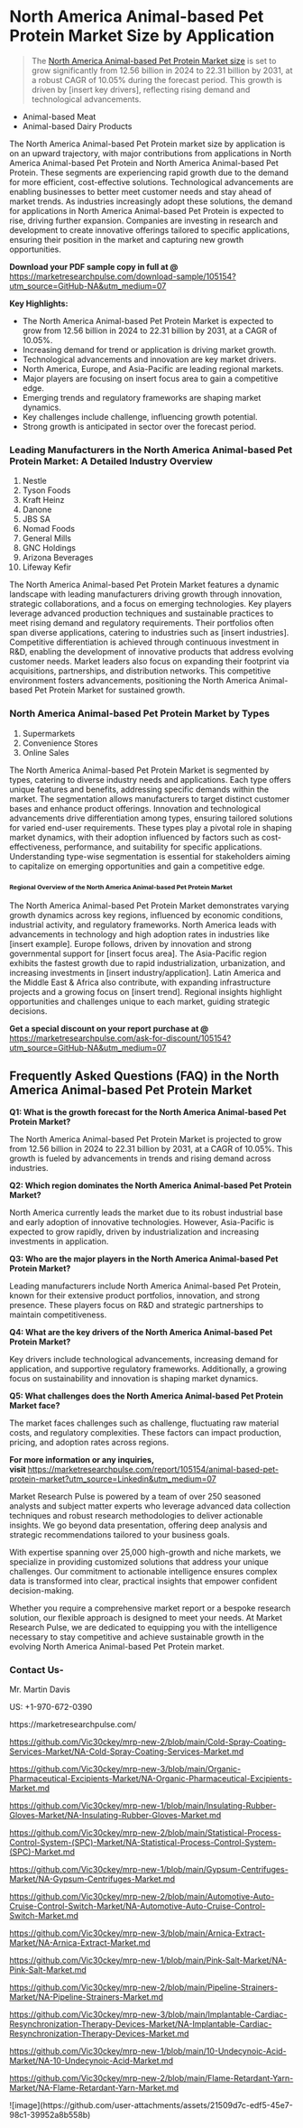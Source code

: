 <h1>North America Animal-based Pet Protein Market&nbsp;Size by Application</h1><blockquote><p>The <a href="https://marketresearchpulse.com/download-sample/105154?utm_source=GitHub-NA&amp;utm_medium=07">North America Animal-based Pet Protein Market size</a> is set to grow significantly from 12.56 billion in 2024 to 22.31 billion by 2031, at a robust CAGR of 10.05% during the forecast period. This growth is driven by [insert key drivers], reflecting rising demand and technological advancements.</p></blockquote><ul><li>Animal-based Meat<li> Animal-based Dairy Products</li></ul><p>The North America Animal-based Pet Protein market size by application is on an upward trajectory, with major contributions from applications in North America Animal-based Pet Protein and North America Animal-based Pet Protein. These segments are experiencing rapid growth due to the demand for more efficient, cost-effective solutions. Technological advancements are enabling businesses to better meet customer needs and stay ahead of market trends. As industries increasingly adopt these solutions, the demand for applications in North America Animal-based Pet Protein is expected to rise, driving further expansion. Companies are investing in research and development to create innovative offerings tailored to specific applications, ensuring their position in the market and capturing new growth opportunities.</p><p><strong>Download your PDF sample copy in full at @ </strong><a href="https://marketresearchpulse.com/download-sample/105154?utm_source=GitHub-NA&amp;utm_medium=07">https://marketresearchpulse.com/download-sample/105154?utm_source=GitHub-NA&amp;utm_medium=07</a></p><p><strong>Key Highlights: </strong></p><ul><li>The North America Animal-based Pet Protein Market is expected to grow from 12.56 billion in 2024 to 22.31 billion by 2031, at a CAGR of 10.05%.</li><li>Increasing demand for trend or application is driving market growth.</li><li>Technological advancements and innovation are key market drivers.</li><li>North America, Europe, and Asia-Pacific are leading regional markets.</li><li>Major players are focusing on insert focus area to gain a competitive edge.</li><li>Emerging trends and regulatory frameworks are shaping market dynamics.</li><li>Key challenges include challenge, influencing growth potential.</li><li>Strong growth is anticipated in sector over the forecast period.</li></ul><h3>Leading Manufacturers in the North America Animal-based Pet Protein Market: A Detailed Industry Overview</h3><ol><li>Nestle</li><li>Tyson Foods</li><li>Kraft Heinz</li><li>Danone</li><li>JBS SA</li><li>Nomad Foods</li><li>General Mills</li><li>GNC Holdings</li><li>Arizona Beverages</li><li>Lifeway Kefir</li></ol><div class="flex max-w-full flex-col flex-grow"><div class="min-h-8 text-message flex w-full flex-col items-end gap-2 whitespace-normal break-words [.text-message+&amp;]:mt-5" dir="auto" data-message-author-role="assistant" data-message-id="fd8432e4-4910-450d-b182-61b7bfb0a01f" data-message-model-slug="gpt-4o"><div class="flex w-full flex-col gap-1 empty:hidden first:pt-[3px]"><div class="markdown prose w-full break-words dark:prose-invert light"><p>The North America Animal-based Pet Protein Market features a dynamic landscape with leading manufacturers driving growth through innovation, strategic collaborations, and a focus on emerging technologies. Key players leverage advanced production techniques and sustainable practices to meet rising demand and regulatory requirements. Their portfolios often span diverse applications, catering to industries such as [insert industries]. Competitive differentiation is achieved through continuous investment in R&amp;D, enabling the development of innovative products that address evolving customer needs. Market leaders also focus on expanding their footprint via acquisitions, partnerships, and distribution networks. This competitive environment fosters advancements, positioning the North America Animal-based Pet Protein Market for sustained growth.</p></div></div></div></div><h3>North America Animal-based Pet Protein Market by Types</h3><ol><li>Supermarkets<li> Convenience Stores<li> Online Sales</li></ol><div class="flex max-w-full flex-col flex-grow"><div class="min-h-8 text-message flex w-full flex-col items-end gap-2 whitespace-normal break-words [.text-message+&amp;]:mt-5" dir="auto" data-message-author-role="assistant" data-message-id="084470be-0bb7-4664-bddf-5156b4f41249" data-message-model-slug="gpt-4o-mini"><div class="flex w-full flex-col gap-1 empty:hidden first:pt-[3px]"><div class="markdown prose w-full break-words dark:prose-invert light"><p>The North America Animal-based Pet Protein Market is segmented by types, catering to diverse industry needs and applications. Each type offers unique features and benefits, addressing specific demands within the market. The segmentation allows manufacturers to target distinct customer bases and enhance product offerings. Innovation and technological advancements drive differentiation among types, ensuring tailored solutions for varied end-user requirements. These types play a pivotal role in shaping market dynamics, with their adoption influenced by factors such as cost-effectiveness, performance, and suitability for specific applications. Understanding type-wise segmentation is essential for stakeholders aiming to capitalize on emerging opportunities and gain a competitive edge.</p></div></div></div></div><h3><span style="font-size: 11px;">Regional Overview of the North America Animal-based Pet Protein Market</span></h3><div class="flex max-w-full flex-col flex-grow"><div class="min-h-8 text-message flex w-full flex-col items-end gap-2 whitespace-normal break-words [.text-message+&amp;]:mt-5" dir="auto" data-message-author-role="assistant" data-message-id="e9038762-ce64-4e30-91c9-9bd413514231" data-message-model-slug="gpt-4o-mini"><div class="flex w-full flex-col gap-1 empty:hidden first:pt-[3px]"><div class="markdown prose w-full break-words dark:prose-invert light"><p>The North America Animal-based Pet Protein Market demonstrates varying growth dynamics across key regions, influenced by economic conditions, industrial activity, and regulatory frameworks. North America leads with advancements in technology and high adoption rates in industries like [insert example]. Europe follows, driven by innovation and strong governmental support for [insert focus area]. The Asia-Pacific region exhibits the fastest growth due to rapid industrialization, urbanization, and increasing investments in [insert industry/application]. Latin America and the Middle East &amp; Africa also contribute, with expanding infrastructure projects and a growing focus on [insert trend]. Regional insights highlight opportunities and challenges unique to each market, guiding strategic decisions.</p></div></div></div></div><p><strong>Get a special discount on your report purchase at @ </strong><a href="https://marketresearchpulse.com/ask-for-discount/105154?utm_source=GitHub-NA&amp;utm_medium=07">https://marketresearchpulse.com/ask-for-discount/105154?utm_source=GitHub-NA&amp;utm_medium=07</a></p><h2>Frequently Asked Questions (FAQ) in the North America Animal-based Pet Protein Market</h2><p><strong>Q1: What is the growth forecast for the North America Animal-based Pet Protein Market?</strong></p><p>The North America Animal-based Pet Protein Market is projected to grow from 12.56 billion in 2024 to 22.31 billion by 2031, at a CAGR of 10.05%. This growth is fueled by advancements in trends and rising demand across industries.</p><p><strong>Q2: Which region dominates the North America Animal-based Pet Protein Market?</strong></p><p>North America currently leads the market due to its robust industrial base and early adoption of innovative technologies. However, Asia-Pacific is expected to grow rapidly, driven by industrialization and increasing investments in application.</p><p><strong>Q3: Who are the major players in the North America Animal-based Pet Protein Market?</strong></p><p>Leading manufacturers include North America Animal-based Pet Protein, known for their extensive product portfolios, innovation, and strong presence. These players focus on R&amp;D and strategic partnerships to maintain competitiveness.</p><p><strong>Q4: What are the key drivers of the North America Animal-based Pet Protein Market?</strong></p><p>Key drivers include technological advancements, increasing demand for application, and supportive regulatory frameworks. Additionally, a growing focus on sustainability and innovation is shaping market dynamics.</p><p><strong>Q5: What challenges does the North America Animal-based Pet Protein Market face?</strong></p><p>The market faces challenges such as challenge, fluctuating raw material costs, and regulatory complexities. These factors can impact production, pricing, and adoption rates across regions.</p><p><strong>For more information or any inquiries, visit&nbsp;</strong><a href="https://marketresearchpulse.com/report/105154/animal-based-pet-protein-market?utm_source=Linkedin&utm_medium=07">https://marketresearchpulse.com/report/105154/animal-based-pet-protein-market?utm_source=Linkedin&utm_medium=07</a></p><p>Market Research Pulse is powered by a team of over 250 seasoned analysts and subject matter experts who leverage advanced data collection techniques and robust research methodologies to deliver actionable insights. We go beyond data presentation, offering deep analysis and strategic recommendations tailored to your business goals.</p><p>With expertise spanning over 25,000 high-growth and niche markets, we specialize in providing customized solutions that address your unique challenges. Our commitment to actionable intelligence ensures complex data is transformed into clear, practical insights that empower confident decision-making.</p><p>Whether you require a comprehensive market report or a bespoke research solution, our flexible approach is designed to meet your needs. At Market Research Pulse, we are dedicated to equipping you with the intelligence necessary to stay competitive and achieve sustainable growth in the evolving North America Animal-based Pet Protein market.</p><h3><strong>Contact Us-</strong></h3><p>Mr. Martin Davis</p><p>US: +1-970-672-0390</p><p>https://marketresearchpulse.com/</p><p><a href="https://github.com/Vic30ckey/mrp-new-2/blob/main/Cold-Spray-Coating-Services-Market/NA-Cold-Spray-Coating-Services-Market.md">https://github.com/Vic30ckey/mrp-new-2/blob/main/Cold-Spray-Coating-Services-Market/NA-Cold-Spray-Coating-Services-Market.md</a></p><p><a href="https://github.com/Vic30ckey/mrp-new-3/blob/main/Organic-Pharmaceutical-Excipients-Market/NA-Organic-Pharmaceutical-Excipients-Market.md">https://github.com/Vic30ckey/mrp-new-3/blob/main/Organic-Pharmaceutical-Excipients-Market/NA-Organic-Pharmaceutical-Excipients-Market.md</a></p><p><a href="https://github.com/Vic30ckey/mrp-new-1/blob/main/Insulating-Rubber-Gloves-Market/NA-Insulating-Rubber-Gloves-Market.md">https://github.com/Vic30ckey/mrp-new-1/blob/main/Insulating-Rubber-Gloves-Market/NA-Insulating-Rubber-Gloves-Market.md</a></p><p><a href="https://github.com/Vic30ckey/mrp-new-2/blob/main/Statistical-Process-Control-System-(SPC)-Market/NA-Statistical-Process-Control-System-(SPC)-Market.md">https://github.com/Vic30ckey/mrp-new-2/blob/main/Statistical-Process-Control-System-(SPC)-Market/NA-Statistical-Process-Control-System-(SPC)-Market.md</a></p><p><a href="https://github.com/Vic30ckey/mrp-new-1/blob/main/Gypsum-Centrifuges-Market/NA-Gypsum-Centrifuges-Market.md">https://github.com/Vic30ckey/mrp-new-1/blob/main/Gypsum-Centrifuges-Market/NA-Gypsum-Centrifuges-Market.md</a></p><p><a href="https://github.com/Vic30ckey/mrp-new-2/blob/main/Automotive-Auto-Cruise-Control-Switch-Market/NA-Automotive-Auto-Cruise-Control-Switch-Market.md">https://github.com/Vic30ckey/mrp-new-2/blob/main/Automotive-Auto-Cruise-Control-Switch-Market/NA-Automotive-Auto-Cruise-Control-Switch-Market.md</a></p><p><a href="https://github.com/Vic30ckey/mrp-new-3/blob/main/Arnica-Extract-Market/NA-Arnica-Extract-Market.md">https://github.com/Vic30ckey/mrp-new-3/blob/main/Arnica-Extract-Market/NA-Arnica-Extract-Market.md</a></p><p><a href="https://github.com/Vic30ckey/mrp-new-1/blob/main/Pink-Salt-Market/NA-Pink-Salt-Market.md">https://github.com/Vic30ckey/mrp-new-1/blob/main/Pink-Salt-Market/NA-Pink-Salt-Market.md</a></p><p><a href="https://github.com/Vic30ckey/mrp-new-2/blob/main/Pipeline-Strainers-Market/NA-Pipeline-Strainers-Market.md">https://github.com/Vic30ckey/mrp-new-2/blob/main/Pipeline-Strainers-Market/NA-Pipeline-Strainers-Market.md</a></p><p><a href="https://github.com/Vic30ckey/mrp-new-3/blob/main/Implantable-Cardiac-Resynchronization-Therapy-Devices-Market/NA-Implantable-Cardiac-Resynchronization-Therapy-Devices-Market.md">https://github.com/Vic30ckey/mrp-new-3/blob/main/Implantable-Cardiac-Resynchronization-Therapy-Devices-Market/NA-Implantable-Cardiac-Resynchronization-Therapy-Devices-Market.md</a></p><p><a href="https://github.com/Vic30ckey/mrp-new-1/blob/main/10-Undecynoic-Acid-Market/NA-10-Undecynoic-Acid-Market.md">https://github.com/Vic30ckey/mrp-new-1/blob/main/10-Undecynoic-Acid-Market/NA-10-Undecynoic-Acid-Market.md</a></p><p><a href="https://github.com/Vic30ckey/mrp-new-2/blob/main/Flame-Retardant-Yarn-Market/NA-Flame-Retardant-Yarn-Market.md">https://github.com/Vic30ckey/mrp-new-2/blob/main/Flame-Retardant-Yarn-Market/NA-Flame-Retardant-Yarn-Market.md</a></p>
![image](https://github.com/user-attachments/assets/21509d7c-edf5-45e7-98c1-39952a8b558b)
